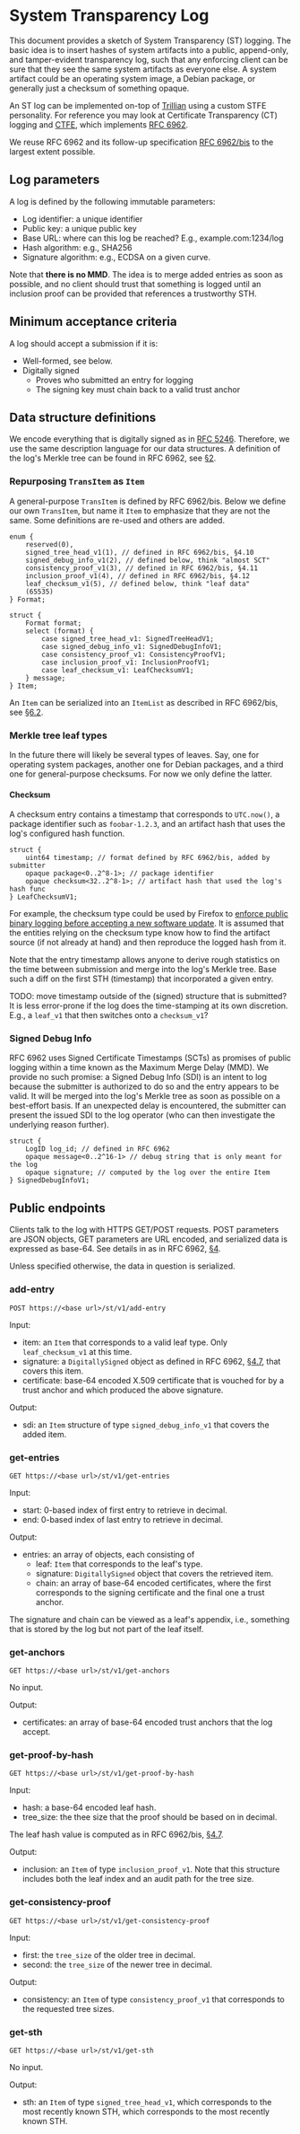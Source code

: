 # System Transparency Log
This document provides a sketch of System Transparency (ST) logging.  The basic
idea is to insert hashes of system artifacts into a public, append-only, and
tamper-evident transparency log, such that any enforcing client can be sure that
they see the same system artifacts as everyone else.  A system artifact could
be an operating system image, a Debian package, or generally just a checksum of
something opaque.

An ST log can be implemented on-top of
[Trillian](https://trillian.transparency.dev) using a custom STFE personality.
For reference you may look at Certificate Transparency (CT) logging and
[CTFE](https://github.com/google/certificate-transparency-go/tree/master/trillian/ctfe),
which implements [RFC 6962](https://tools.ietf.org/html/rfc6962).

We reuse RFC 6962 and its follow-up specification [RFC
6962/bis](https://datatracker.ietf.org/doc/draft-ietf-trans-rfc6962-bis/) to the
largest extent possible.

## Log parameters
A log is defined by the following immutable parameters:
- Log identifier: a unique identifier
- Public key: a unique public key
- Base URL: where can this log be reached?  E.g., example.com:1234/log
- Hash algorithm: e.g., SHA256
- Signature algorithm: e.g., ECDSA on a given curve.

Note that **there is no MMD**.  The idea is to merge added entries as soon as
possible, and no client should trust that something is logged until an inclusion
proof can be provided that references a trustworthy STH. 

## Minimum acceptance criteria
A log should accept a submission if it is:
- Well-formed, see below.
- Digitally signed
	- Proves who submitted an entry for logging
	- The signing key must chain back to a valid trust anchor

## Data structure definitions
We encode everything that is digitally signed as in [RFC
5246](https://tools.ietf.org/html/rfc5246).  Therefore, we use the same
description language for our data structures.  A definition of the log's Merkle
tree can be found in RFC 6962, see
[§2](https://tools.ietf.org/html/rfc6962#section-2).

### Repurposing `TransItem` as `Item`
A general-purpose `TransItem` is defined by RFC 6962/bis.  Below we define our
own `TransItem`, but name it `Item` to emphasize that they are not the same.
Some definitions are re-used and others are added.

```
enum {
	reserved(0),
	signed_tree_head_v1(1), // defined in RFC 6962/bis, §4.10
	signed_debug_info_v1(2), // defined below, think "almost SCT"
	consistency_proof_v1(3), // defined in RFC 6962/bis, §4.11
	inclusion_proof_v1(4), // defined in RFC 6962/bis, §4.12
	leaf_checksum_v1(5), // defined below, think "leaf data"
	(65535)
} Format;

struct {
	Format format;
	select (format) {
		case signed_tree_head_v1: SignedTreeHeadV1;
		case signed_debug_info_v1: SignedDebugInfoV1;
		case consistency_proof_v1: ConsistencyProofV1;
		case inclusion_proof_v1: InclusionProofV1;
		case leaf_checksum_v1: LeafChecksumV1;
	} message;
} Item;
```

An `Item` can be serialized into an `ItemList` as described in RFC 6962/bis, see
[§6.2](https://datatracker.ietf.org/doc/html/draft-ietf-trans-rfc6962-bis-34#section-6.2).

### Merkle tree leaf types
In the future there will likely be several types of leaves.  Say, one for
operating system packages, another one for Debian packages, and a third one for
general-purpose checksums.  For now we only define the latter.

#### Checksum
A checksum entry contains a timestamp that corresponds to `UTC.now()`, a package
identifier such as `foobar-1.2.3`, and an artifact hash that uses the log's
configured hash function.

```
struct {
	uint64 timestamp; // format defined by RFC 6962/bis, added by submitter
	opaque package<0..2^8-1>; // package identifier
	opaque checksum<32..2^8-1>; // artifact hash that used the log's hash func
} LeafChecksumV1;
```

For example, the checksum type could be used by Firefox to [enforce public
binary logging before accepting a new software
update](https://wiki.mozilla.org/Security/Binary_Transparency).  It is assumed
that the entities relying on the checksum type know how to find the artifact
source (if not already at hand) and then reproduce the logged hash from it.

Note that the entry timestamp allows anyone to derive rough statistics on the
time between submission and merge into the log's Merkle tree.  Base such a diff
on the first STH (timestamp) that incorporated a given entry.

TODO: move timestamp outside of the (signed) structure that is submitted?  It is
less error-prone if the log does the time-stamping at its own discretion.  E.g.,
a `leaf_v1` that then switches onto a `checksum_v1`?

### Signed Debug Info
RFC 6962 uses Signed Certificate Timestamps (SCTs) as promises of public
logging within a time known as the Maximum Merge Delay (MMD).  We provide no
such promise: a Signed Debug Info (SDI) is an intent to log because the
submitter is authorized to do so and the entry appears to be valid.  It will be
merged into the log's Merkle tree as soon as possible on a best-effort basis.
If an unexpected delay is encountered, the submitter can present the issued SDI
to the log operator (who can then investigate the underlying reason further).
```
struct {
	LogID log_id; // defined in RFC 6962
	opaque message<0..2^16-1> // debug string that is only meant for the log
	opaque signature; // computed by the log over the entire Item
} SignedDebugInfoV1;
```
## Public endpoints
Clients talk to the log with HTTPS GET/POST requests.  POST parameters
are JSON objects, GET parameters are URL encoded, and serialized data is
expressed as base-64.  See details in as in RFC 6962,
[§4](https://tools.ietf.org/html/rfc6962#section-4).

Unless specified otherwise, the data in question is serialized.

### add-entry
```
POST https://<base url>/st/v1/add-entry
```

Input:
- item: an `Item` that corresponds to a valid leaf type.  Only
`leaf_checksum_v1` at this time.
- signature: a `DigitallySigned` object as defined in RFC 6962,
[§4.7](https://tools.ietf.org/html/rfc5246#section-4.7), that covers this item.
- certificate: base-64 encoded X.509 certificate that is vouched for by a trust
anchor and which produced the above signature.

Output:
- sdi: an `Item` structure of type `signed_debug_info_v1` that covers the added
item.

### get-entries
```
GET https://<base url>/st/v1/get-entries
```

Input:
- start: 0-based index of first entry to retrieve in decimal.
- end: 0-based index of last entry to retrieve in decimal.

Output:
- entries: an array of objects, each consisting of
	- leaf: `Item` that corresponds to the leaf's type.
	- signature: `DigitallySigned` object that covers the retrieved item.
	- chain: an array of base-64 encoded certificates, where the first
	corresponds to the signing certificate and the final one a trust anchor.

The signature and chain can be viewed as a leaf's appendix, i.e., something that
is stored by the log but not part of the leaf itself.

### get-anchors
```
GET https://<base url>/st/v1/get-anchors
```

No input.

Output:
- certificates: an array of base-64 encoded trust anchors that the log accept.

### get-proof-by-hash
```
GET https://<base url>/st/v1/get-proof-by-hash
```

Input:
- hash: a base-64 encoded leaf hash.
- tree_size: the thee size that the proof should be based on in decimal.

The leaf hash value is computed as in RFC 6962/bis,
[§4.7](https://datatracker.ietf.org/doc/html/draft-ietf-trans-rfc6962-bis-34#section-4.7).

Output:
- inclusion: an `Item` of type `inclusion_proof_v1`.  Note that this structure
includes both the leaf index and an audit path for the tree size.

### get-consistency-proof
```
GET https://<base url>/st/v1/get-consistency-proof
```

Input:
- first: the `tree_size` of the older tree in decimal.
- second: the `tree_size` of the newer tree in decimal.

Output:
- consistency: an `Item` of type `consistency_proof_v1` that corresponds to the
requested tree sizes.

### get-sth
```
GET https://<base url>/st/v1/get-sth
```

No input.

Output:
- sth: an `Item` of type `signed_tree_head_v1`, which corresponds to the most
recently known STH, which corresponds to the most recently known STH.
